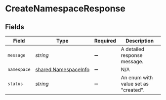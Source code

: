 # CreateNamespaceResponse


## Fields

| Field                                                               | Type                                                                | Required                                                            | Description                                                         |
| ------------------------------------------------------------------- | ------------------------------------------------------------------- | ------------------------------------------------------------------- | ------------------------------------------------------------------- |
| `message`                                                           | *string*                                                            | :heavy_minus_sign:                                                  | A detailed response message.                                        |
| `namespace`                                                         | [shared.NamespaceInfo](../../../sdk/models/shared/namespaceinfo.md) | :heavy_minus_sign:                                                  | N/A                                                                 |
| `status`                                                            | *string*                                                            | :heavy_minus_sign:                                                  | An enum with value set as "created".                                |